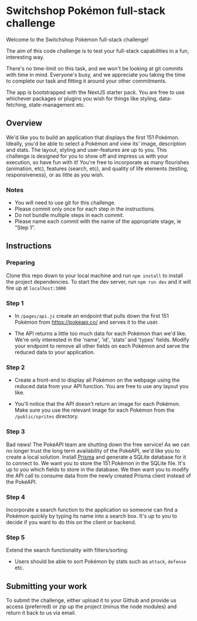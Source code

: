 # Switchshop Pokémon full-stack challenge

Welcome to the Switchshop Pokémon full-stack challenge!

The aim of this code challenge is to test your full-stack capabilities in a fun, interesting way.

There's no time-limit on this task, and we won't be looking at git commits with time in mind. Everyone's busy, and we appreciate you taking the time to complete our task and fitting it around your other commitments.

The app is bootstrapped with the NextJS starter pack. You are free to use whichever packages or plugins you wish for things like styling, data-fetching, state-management etc.

## Overview

We'd like you to build an application that displays the first 151 Pokémon. Ideally, you'd be able to select a Pokémon and view its' image, description and stats. The layout, styling and user-features are up to you. This challenge is designed for you to show off and impress us with your execution, so have fun with it! You're free to incorporate as many flourishes (animation, etc), features (search, etc), and quality of life elements (testing, responsiveness), or as little as you wish.

### Notes
- You will need to use git for this challenge.
- Please commit only once for each step in the instructions.
- Do not bundle multiple steps in each commit.
- Please name each commit with the name of the appropriate stage, ie "Step 1".

## Instructions

### Preparing
Clone this repo down to your local machine and run `npm install` to install the project dependencies. To start the dev server, run `npm run dev` and it will fire up at `localhost:3000`

### Step 1
- In `/pages/api.js` create an endpoint that pulls down the first 151 Pokémon from https://pokeapi.co/ and serves it to the user.

- The API returns a little too much data for each Pokémon than we'd like. We're only interested in the 'name', 'id', 'stats' and 'types' fields. Modify your endpoint to remove all other fields on each Pokémon and serve the reduced data to your application.

### Step 2
- Create a front-end to display all Pokémon on the webpage using the reduced data from your API function. You are free to use any layout you like.

- You'll notice that the API doesn't return an image for each Pokémon. Make sure you use the relevant image for each Pokémon from the `/public/sprites` directory.

### Step 3
Bad news! The PokéAPI team are shutting down the free service! As we can no longer trust the long term availability of the PokéAPI, we'd like you to create a local solution. Install [Prisma](https://www.prisma.io/) and generate a SQLite database for it to connect to. We want you to store the 151 Pokémon in the SQLite file. It's up to you which fields to store in the database. We then want you to modify the API call to consume data from the newly created Prisma client instead of the PokéAPI.

### Step 4
Incorporate a search function to the application so someone can find a Pokémon quickly by typing its name into a search box. It's up to you to decide if you want to do this on the client or backend.

### Step 5
Extend the search functionality with filters/sorting:

- Users should be able to sort Pokémon by stats such as `attack`, `defense` etc.

## Submitting your work

To submit the challenge, either upload it to your Github and provide us access (preferred) or zip up the project (minus the node modules) and return it back to us via email.


